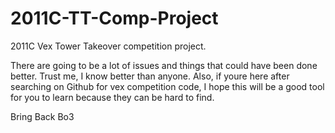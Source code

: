 # 2011C-TT-Comp-Project
2011C Vex Tower Takeover competition project.

There are going to be a lot of issues and things that could have been done better. Trust me, I know better than anyone. Also, if youre here after searching on Github for vex competition code, I hope this will be a good tool for you to learn because they can be hard to find. 







Bring Back Bo3
